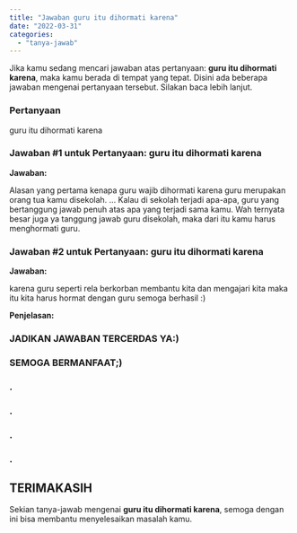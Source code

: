 ```yaml
---
title: "Jawaban guru itu dihormati karena​"
date: "2022-03-31"
categories: 
  - "tanya-jawab"
---
```


Jika kamu sedang mencari jawaban atas pertanyaan: **guru itu dihormati karena​**, maka kamu berada di tempat yang tepat. Disini ada beberapa jawaban mengenai pertanyaan tersebut. Silakan baca lebih lanjut.

### Pertanyaan

guru itu dihormati karena​

### Jawaban #1 untuk Pertanyaan: guru itu dihormati karena​

**Jawaban:**

Alasan yang pertama kenapa guru wajib dihormati karena guru merupakan orang tua kamu disekolah. ... Kalau di sekolah terjadi apa-apa, guru yang bertanggung jawab penuh atas apa yang terjadi sama kamu. Wah ternyata besar juga ya tanggung jawab guru disekolah, maka dari itu kamu harus menghormati guru.

### Jawaban #2 untuk Pertanyaan: guru itu dihormati karena​

**Jawaban:**

karena guru seperti rela berkorban membantu kita dan mengajari kita maka itu kita harus hormat dengan guru semoga berhasil :)

**Penjelasan:**

### JADIKAN JAWABAN TERCERDAS YA:)

### SEMOGA BERMANFAAT;)

### .

### .

### .

### .

## TERIMAKASIH

Sekian tanya-jawab mengenai **guru itu dihormati karena​**, semoga dengan ini bisa membantu menyelesaikan masalah kamu.
